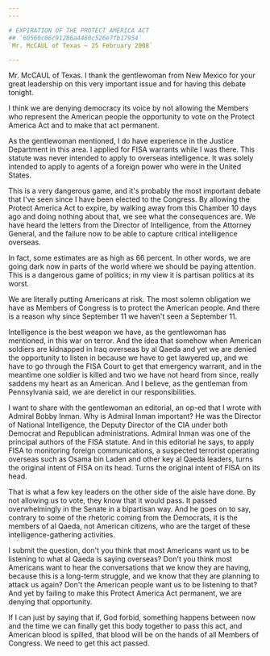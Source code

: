 ```yaml
---
---

# EXPIRATION OF THE PROTECT AMERICA ACT
## `60560c06c91286a4460c526e7fb17954`
`Mr. McCAUL of Texas — 25 February 2008`

---
```



Mr. McCAUL of Texas. I thank the gentlewoman from New Mexico for your 
great leadership on this very important issue and for having this 
debate tonight.

I think we are denying democracy its voice by not allowing the 
Members who represent the American people the opportunity to vote on 
the Protect America Act and to make that act permanent.

As the gentlewoman mentioned, I do have experience in the Justice 
Department in this area. I applied for FISA warrants while I was there. 
This statute was never intended to apply to overseas intelligence. It 
was solely intended to apply to agents of a foreign power who were in 
the United States.

This is a very dangerous game, and it's probably the most important 
debate that I've seen since I have been elected to the Congress. By 
allowing the Protect America Act to expire, by walking away from this 
Chamber 10 days ago and doing nothing about that, we see what the 
consequences are. We have heard the letters from the Director of 
Intelligence, from the Attorney General, and the failure now to be able 
to capture critical intelligence overseas.



In fact, some estimates are as high as 66 percent. In other words, we 
are going dark now in parts of the world where we should be paying 
attention. This is a dangerous game of politics; in my view it is 
partisan politics at its worst.

We are literally putting Americans at risk. The most solemn 
obligation we have as Members of Congress is to protect the American 
people. And there is a reason why since September 11 we haven't seen a 
September 11.

Intelligence is the best weapon we have, as the gentlewoman has 
mentioned, in this war on terror. And the idea that somehow when 
American soldiers are kidnapped in Iraq overseas by al Qaeda and yet we 
are denied the opportunity to listen in because we have to get lawyered 
up, and we have to go through the FISA Court to get that emergency 
warrant, and in the meantime one soldier is killed and two we have not 
heard from since, really saddens my heart as an American. And I 
believe, as the gentleman from Pennsylvania said, we are derelict in 
our responsibilities.

I want to share with the gentlewoman an editorial, an op-ed that I 
wrote with Admiral Bobby Inman. Why is Admiral Inman important? He was 
the Director of National Intelligence, the Deputy Director of the CIA 
under both Democrat and Republican administrations. Admiral Inman was 
one of the principal authors of the FISA statute. And in this editorial 
he says, to apply FISA to monitoring foreign communications, a 
suspected terrorist operating overseas such as Osama bin Laden and 
other key al Qaeda leaders, turns the original intent of FISA on its 
head. Turns the original intent of FISA on its head.

That is what a few key leaders on the other side of the aisle have 
done. By not allowing us to vote, they know that it would pass. It 
passed overwhelmingly in the Senate in a bipartisan way. And he goes on 
to say, contrary to some of the rhetoric coming from the Democrats, it 
is the members of al Qaeda, not American citizens, who are the target 
of these intelligence-gathering activities.

I submit the question, don't you think that most Americans want us to 
be listening to what al Qaeda is saying overseas? Don't you think most 
Americans want to hear the conversations that we know they are having, 
because this is a long-term struggle, and we know that they are 
planning to attack us again? Don't the American people want us to be 
listening to that? And yet by failing to make this Protect America Act 
permanent, we are denying that opportunity.

If I can just by saying that if, God forbid, something happens 
between now and the time we can finally get this body together to pass 
this act, and American blood is spilled, that blood will be on the 
hands of all Members of Congress. We need to get this act passed.
